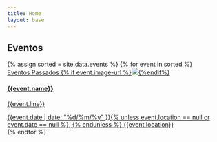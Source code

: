 ```yaml
---
title: Home
layout: base
---
```



<section class="events">
    <div class="container">
        <div class="row">
            <h2 class="text-center white-text biko">Eventos</h2>
            {% assign sorted = site.data.events %}
            {% for event in sorted %}               
                <div class="col-sm-6 col-md-4 ">
                    <a {% unless event.url == null %} href="{{event.url}}" {% endunless %} target="_blank" class="event-url">
                        <div class="panel panel-default ">
                            <div class="panel-heading">
                                <span class="past-text biko">Eventos Passados</span>
                                {% if event.image-url %}<img class="img-responsive {% unless event.light_background == null %}light_background{% endunless %}" src="{{event.image-url}}">{%endif%}
                                <h4 class="biko {% unless event.light_background == null %}light_background{% endunless %}" >{{event.name}}</h4>
                            </div>
                            <div class="panel-body event" data-date="{{ event.date }}">                                
                                <p>{{event.line}}</p>
                            </div>
                            <div class="panel-footer">
                                {{event.date |  date: "%d/%m/%y" }}{% unless event.location == null or event.date == null  %}, {% endunless %} {{event.location}}
                            </div>
                        </div>
                    </a>
                </div>
            {% endfor %}
        </div>
        <div class="row text-center">
        </div>
    </div>
</section>

